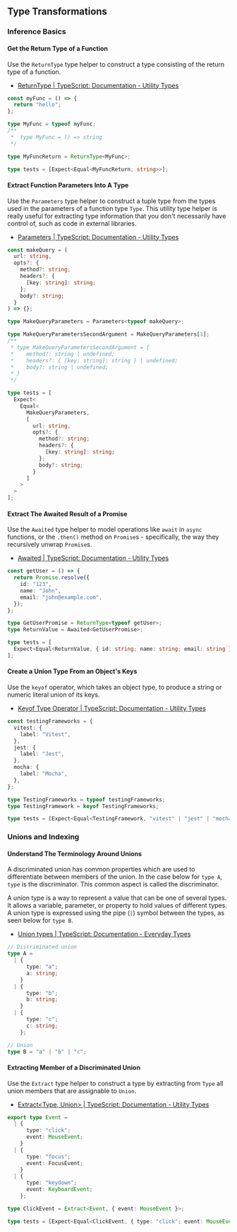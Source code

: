 ## Type Transformations

### Inference Basics

#### Get the Return Type of a Function

Use the `ReturnType` type helper to construct a type consisting of the return type of a function.

- [ReturnType<Type> | TypeScript: Documentation - Utility Types](https://www.typescriptlang.org/docs/handbook/utility-types.html#returntypetype)

```ts
const myFunc = () => {
  return "hello";
};

type MyFunc = typeof myFunc;
/**
 *  type MyFunc = () => string
 */

type MyFuncReturn = ReturnType<MyFunc>;

type tests = [Expect<Equal<MyFuncReturn, string>>];
```

#### Extract Function Parameters Into A Type

Use the `Parameters` type helper to construct a tuple type from the types used in the parameters of a function type `Type`. This utility type helper is really useful for extracting type information that you don't necessarily have control of, such as code in external libraries.

- [Parameters<Type> | TypeScript: Documentation - Utility Types](https://www.typescriptlang.org/docs/handbook/utility-types.html#parameterstype)

```ts
const makeQuery = (
  url: string,
  opts?: {
    method?: string;
    headers?: {
      [key: string]: string;
    };
    body?: string;
  }
) => {};

type MakeQueryParameters = Parameters<typeof makeQuery>;

type MakeQueryParametersSecondArgument = MakeQueryParameters[1];
/**
 * type MakeQueryParametersSecondArgument = {
 *    method?: string | undefined;
 *    headers?: { [key: string]: string } | undefined;
 *    body?: string | undefined;
 * }
 */

type tests = [
  Expect<
    Equal<
      MakeQueryParameters,
      [
        url: string,
        opts?: {
          method?: string;
          headers?: {
            [key: string]: string;
          };
          body?: string;
        }
      ]
    >
  >
];
```

#### Extract The Awaited Result of a Promise

Use the `Awaited` type helper to model operations like `await` in `async` functions, or the `.then()` method on `Promise`s - specifically, the way they recursively unwrap `Promise`s.

- [Awaited<Type> | TypeScript: Documentation - Utility Types](https://www.typescriptlang.org/docs/handbook/utility-types.html#awaitedtype)

```ts
const getUser = () => {
  return Promise.resolve({
    id: "123",
    name: "John",
    email: "john@example.com",
  });
};

type GetUserPromise = ReturnType<typeof getUser>;
type ReturnValue = Awaited<GetUserPromise>;

type tests = [
  Expect<Equal<ReturnValue, { id: string; name: string; email: string }>>
];
```

#### Create a Union Type From an Object's Keys

Use the `keyof` operator, which takes an object type, to produce a string or numeric literal union of its keys.

- [Keyof Type Operator | TypeScript: Documentation - Utility Types](https://www.typescriptlang.org/docs/handbook/2/keyof-types.html)

```ts
const testingFrameworks = {
  vitest: {
    label: "Vitest",
  },
  jest: {
    label: "Jest",
  },
  mocha: {
    label: "Mocha",
  },
};

type TestingFrameworks = typeof testingFrameworks;
type TestingFramework = keyof TestingFrameworks;

type tests = [Expect<Equal<TestingFramework, "vitest" | "jest" | "mocha">>];
```

### Unions and Indexing

#### Understand The Terminology Around Unions

A discriminated union has common properties which are used to differentiate between members of the union. In the case below for `type A`, `type` is the discriminator. This common aspect is called the discriminator.

A union type is a way to represent a value that can be one of several types. It allows a variable, parameter, or property to hold values of different types. A union type is expressed using the pipe (`|`) symbol between the types, as seen below for `type B`.

- [Union types | TypeScript: Documentation - Everyday Types](https://www.typescriptlang.org/docs/handbook/2/everyday-types.html#union-types)

```ts
// Discriminated union
type A =
  | {
      type: "a";
      a: string;
    }
  | {
      type: "b";
      b: string;
    }
  | {
      type: "c";
      c: string;
    };

// Union
type B = "a" | "b" | "c";
```

#### Extracting Member of a Discriminated Union

Use the `Extract` type helper to construct a type by extracting from `Type` all union members that are assignable to `Union`.

- [Extract<Type, Union> | TypeScript: Documentation - Utility Types](https://www.typescriptlang.org/docs/handbook/utility-types.html#extracttype-union)

```ts
export type Event =
  | {
      type: "click";
      event: MouseEvent;
    }
  | {
      type: "focus";
      event: FocusEvent;
    }
  | {
      type: "keydown";
      event: KeyboardEvent;
    };

type ClickEvent = Extract<Event, { event: MouseEvent }>;

type tests = [Expect<Equal<ClickEvent, { type: "click"; event: MouseEvent }>>];
```
